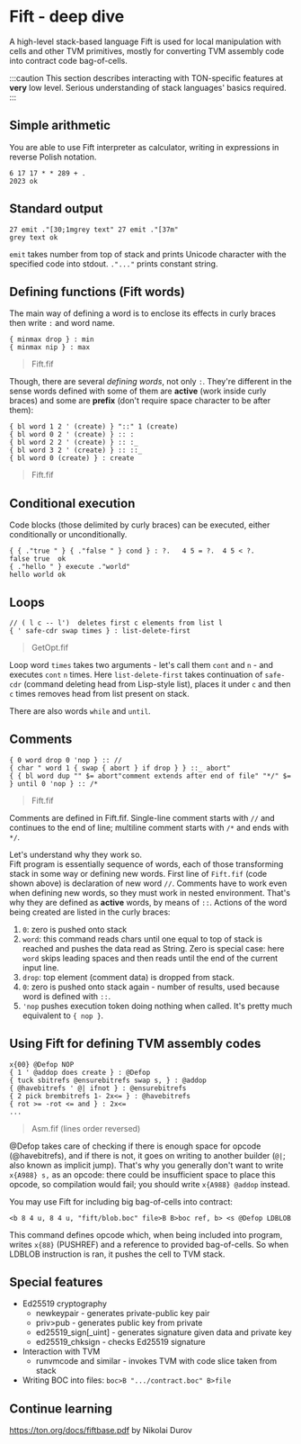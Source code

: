 # Fift - deep dive

A high-level stack-based language Fift is used for local manipulation with cells and other TVM primitives, mostly for converting TVM assembly code into contract code bag-of-cells.

:::caution
This section describes interacting with TON-specific features at **very** low level.
Serious understanding of stack languages' basics required.
:::

## Simple arithmetic
You are able to use Fift interpreter as calculator, writing in expressions in reverse Polish notation.
```
6 17 17 * * 289 + .
2023 ok
```

## Standard output
```
27 emit ."[30;1mgrey text" 27 emit ."[37m"
grey text ok
```
`emit` takes number from top of stack and prints Unicode character with the specified code into stdout.
`."..."` prints constant string.

## Defining functions (Fift words)
The main way of defining a word is to enclose its effects in curly braces then write `:` and word name.
```
{ minmax drop } : min
{ minmax nip } : max
```
> Fift.fif

Though, there are several *defining words*, not only `:`. They're different in the sense words defined with some of them are **active** (work inside curly braces) and some are **prefix** (don't require space character to be after them):
```
{ bl word 1 2 ' (create) } "::" 1 (create)
{ bl word 0 2 ' (create) } :: :
{ bl word 2 2 ' (create) } :: :_
{ bl word 3 2 ' (create) } :: ::_
{ bl word 0 (create) } : create
```
> Fift.fif

## Conditional execution
Code blocks (those delimited by curly braces) can be executed, either conditionally or unconditionally.
```
{ { ."true " } { ."false " } cond } : ?.   4 5 = ?.  4 5 < ?.
false true  ok
{ ."hello " } execute ."world"
hello world ok
```

## Loops
```
// ( l c -- l')  deletes first c elements from list l
{ ' safe-cdr swap times } : list-delete-first
```
> GetOpt.fif

Loop word `times` takes two arguments - let's call them `cont` and `n` - and executes `cont` `n` times.
Here `list-delete-first` takes continuation of `safe-cdr` (command deleting head from Lisp-style list), places it under `c` and then `c` times removes head from list present on stack.

There are also words `while` and `until`.

## Comments
```
{ 0 word drop 0 'nop } :: //
{ char " word 1 { swap { abort } if drop } } ::_ abort"
{ { bl word dup "" $= abort"comment extends after end of file" "*/" $= } until 0 'nop } :: /*
```
> Fift.fif

Comments are defined in Fift.fif. Single-line comment starts with `//` and continues to the end of line; multiline comment starts with `/*` and ends with `*/`.

Let's understand why they work so.  
Fift program is essentially sequence of words, each of those transforming stack in some way or defining new words. First line of `Fift.fif` (code shown above) is declaration of new word `//`.
Comments have to work even when defining new words, so they must work in nested environment. That's why they are defined as **active** words, by means of `::`. Actions of the word being created are listed in the curly braces:
1. `0`: zero is pushed onto stack
2. `word`: this command reads chars until one equal to top of stack is reached and pushes the data read as String. Zero is special case: here `word` skips leading spaces and then reads until the end of the current input line.
3. `drop`: top element (comment data) is dropped from stack.
4. `0`: zero is pushed onto stack again - number of results, used because word is defined with `::`.
5. `'nop` pushes execution token doing nothing when called. It's pretty much equivalent to `{ nop }`.

## Using Fift for defining TVM assembly codes
```
x{00} @Defop NOP
{ 1 ' @addop does create } : @Defop
{ tuck sbitrefs @ensurebitrefs swap s, } : @addop
{ @havebitrefs ' @| ifnot } : @ensurebitrefs
{ 2 pick brembitrefs 1- 2x<= } : @havebitrefs
{ rot >= -rot <= and } : 2x<=
...
```
> Asm.fif (lines order reversed)

@Defop takes care of checking if there is enough space for opcode (@havebitrefs), and if there is not, it goes on writing to another builder (`@|`; also known as implicit jump). That's why you generally don't want to write `x{A988} s,` as an opcode: there could be insufficient space to place this opcode, so compilation would fail; you should write `x{A988} @addop` instead.

You may use Fift for including big bag-of-cells into contract:
```
<b 8 4 u, 8 4 u, "fift/blob.boc" file>B B>boc ref, b> <s @Defop LDBLOB
```
This command defines opcode which, when being included into program, writes `x{88}` (PUSHREF) and a reference to provided bag-of-cells. So when LDBLOB instruction is ran, it pushes the cell to TVM stack.

## Special features

- Ed25519 cryptography
  - newkeypair - generates private-public key pair
  - priv>pub   - generates public key from private
  - ed25519_sign[_uint] - generates signature given data and private key
  - ed25519_chksign     - checks Ed25519 signature
- Interaction with TVM
  - runvmcode and similar - invokes TVM with code slice taken from stack
- Writing BOC into files:
  `boc>B ".../contract.boc" B>file`

## Continue learning

https://ton.org/docs/fiftbase.pdf by Nikolai Durov
